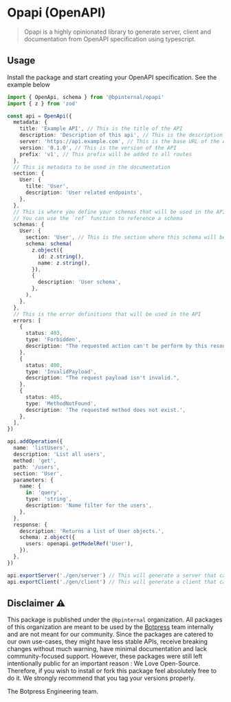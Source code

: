 # Opapi (OpenAPI)

> Opapi is a highly opinionated library to generate server, client and documentation from OpenAPI specification using typescript.

## Usage

Install the package and start creating your OpenAPI specification. See the example below

```ts
import { OpenApi, schema } from '@bpinternal/opapi'
import { z } from 'zod'

const api = OpenApi({
  metadata: {
    title: 'Example API', // This is the title of the API
    description: 'Description of this api', // This is the description of the API
    server: 'https://api.example.com', // This is the base URL of the API
    version: '0.1.0', // This is the version of the API
    prefix: 'v1', // This prefix will be added to all routes
  },
  // This is metadata to be used in the documentation
  section: {
    User: {
      tilte: 'User',
      description: 'User related endpoints',
    },
  },
  // This is where you define your schemas that will be used in the API
  // You can use the `ref` function to reference a schema
  schemas: {
    User: {
      section: 'User', // This is the section where this schema will be displayed in the documentation
      schema: schema(
        z.object({
          id: z.string(),
          name: z.string(),
        }),
        {
          description: 'User schema',
        },
      ),
    },
  },
  // This is the error definitions that will be used in the API
  errors: [
    {
      status: 403,
      type: 'Forbidden',
      description: "The requested action can't be perform by this resource.",
    },
    {
      status: 400,
      type: 'InvalidPayload',
      description: "The request payload isn't invalid.",
    },
    {
      status: 405,
      type: 'MethodNotFound',
      description: 'The requested method does not exist.',
    },
  ],
})

api.addOperation({
  name: 'listUsers',
  description: 'List all users',
  method: 'get',
  path: '/users',
  section: 'User',
  parameters: {
    name: {
      in: 'query',
      type: 'string',
      description: 'Name filter for the users',
    },
  },
  response: {
    description: 'Returns a list of User objects.',
    schema: z.object({
      users: openapi.getModelRef('User'),
    }),
  },
})

api.exportServer('./gen/server') // This will generate a server that can be used with any framework
api.exportClient('./gen/client') // This will generate a client that can be used to query the API
```

## Disclaimer ⚠️

This package is published under the `@bpinternal` organization. All packages of this organization are meant to be used by the [Botpress](https://github.com/botpress/botpress) team internally and are not meant for our community. Since the packages are catered to our own use-cases, they might have less stable APIs, receive breaking changes without much warning, have minimal documentation and lack community-focused support. However, these packages were still left intentionally public for an important reason : We Love Open-Source. Therefore, if you wish to install or fork this package feel absolutely free to do it. We strongly recommend that you tag your versions properly.

The Botpress Engineering team.
